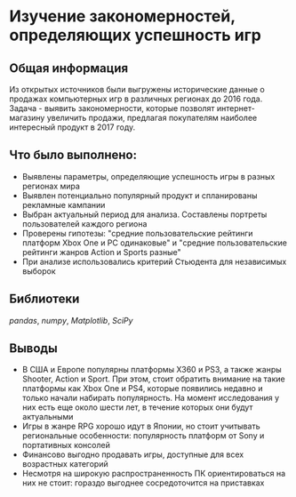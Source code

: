 # Изучение закономерностей, определяющих успешность игр

## Общая информация

Из открытых источников были выгружены исторические данные о продажах компьютерных игр в различных регионах до 2016 года. 
Задача - выявить закономерности, которые позволят интернет-магазину увеличить продажи, предлагая покупателям наиболее интересный продукт в 2017 году.

## Что было выполнено:

- Выявлены параметры, определяющие успешность игры в разных регионах мира 
- Выявлен потенциально популярный продукт и спланированы рекламные кампании
- Выбран актуальный период для анализа. Составлены портреты пользователей каждого региона 
- Проверены гипотезы: "средние пользовательские рейтинги платформ Xbox One и PC одинаковые" и "средние пользовательские рейтинги жанров Action и Sports разные" 
- При анализе использовались критерий Стьюдента для независимых выборок

## Библиотеки

*pandas*, *numpy*, *Matplotlib*, *SciPy*

## Выводы

- В США и Европе популярны платформы X360 и PS3, а также жанры Shooter, Action и Sport. При этом, стоит обратить внимание на такие платформы как Xbox One и PS4, которые появились недавно и только начали набирать популярность. На момент исследования у них есть еще около шести лет, в течение которых они будут актуальными
- Игры в жанре RPG хорошо идут в Японии, но стоит учитывать региональные особенности: популярность платформ от Sony и портативных консолей
- Финансово выгодно продавать игры, доступные для всех возрастных категорий
- Несмотря на широкую распространенность ПК ориентироваться на них не стоит: гораздо выгоднее сосредоточится на приставках
